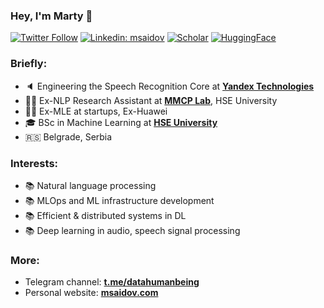 ### Hey, I'm Marty 👋
[![Twitter Follow](https://img.shields.io/badge/Marat%20Saidov-1DA1F2?style=flat-square&logo=twitter&logoColor=white)](https://twitter.com/m_saidow)
[![Linkedin: msaidov](https://img.shields.io/badge/-Marat%20Saidov-blue?style=flat-square&logo=Linkedin&logoColor=white&link=https://www.linkedin.com/in/msaidov/)](https://www.linkedin.com/in/msaidov/)
[![Scholar](https://img.shields.io/badge/-Google%20Scholar-100000?style=flat&logo=GoogleScholar&logoColor=white&&color=0181FF&link=https://scholar.google.com/citations?user=w9JHvdYAAAAJ)](https://scholar.google.com/citations?user=w9JHvdYAAAAJ&hl=en)
[![HuggingFace](https://img.shields.io/badge/-%5BHuggingFace%5D%20msaidov-white?style=flat&logo=PyTorch%20Lightning&logoColor=yellow&link=https://huggingface.co/msaidov)](https://huggingface.co/msaidov)
<!--- [![ODS.AI Badge](https://img.shields.io/badge/-%5BODS.AI%5D%20msaidov-white?style=flat&logo=Slack&logoColor=crimson&link=https://ods.ai/users/ba9f7e417b80)](https://ods.ai/users/ba9f7e417b80) --->

### Briefly:

- 🔈 Engineering the Speech Recognition Core at [**Yandex Technologies**](https://yandex.com/company)
- 👨‍🔬 Ex-NLP Research Assistant at [**MMCP Lab**](https://cs.hse.ru/en/ai/computational-pragmatics/), HSE University
- 🧑‍💻 Ex-MLE at startups, Ex-Huawei
- 🎓 BSc in Machine Learning at [**HSE University**](https://cs.hse.ru/en/)
- 🇷🇸 Belgrade, Serbia

### Interests:
- 📚 Natural language processing
- 📚 MLOps and ML infrastructure development
- 📚 Efficient & distributed systems in DL
- 📚 Deep learning in audio, speech signal processing

### More:
- Telegram channel: [**t.me/datahumanbeing**](https://t.me/datahumanbeing)
- Personal website: [**msaidov.com**](https://msaidov.com/)
